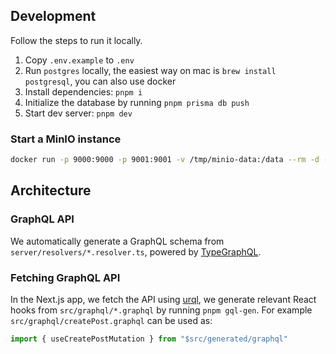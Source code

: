 ## Development

Follow the steps to run it locally.

1. Copy `.env.example` to `.env`
2. Run `postgres` locally, the easiest way on mac is `brew install postgresql`, you can also use docker
3. Install dependencies: `pnpm i`
4. Initialize the database by running `pnpm prisma db push`
5. Start dev server: `pnpm dev`

### Start a MinIO instance

```bash
docker run -p 9000:9000 -p 9001:9001 -v /tmp/minio-data:/data --rm -d --name minio minio/minio server /data --console-address ":9001"
```

## Architecture

### GraphQL API

We automatically generate a GraphQL schema from `server/resolvers/*.resolver.ts`, powered by [TypeGraphQL](https://typegraphql.com/).

### Fetching GraphQL API

In the Next.js app, we fetch the API using [urql](https://formidable.com/open-source/urql/), we generate relevant React hooks from `src/graphql/*.graphql` by running `pnpm gql-gen`. For example `src/graphql/createPost.graphql` can be used as:

```ts
import { useCreatePostMutation } from "$src/generated/graphql"
```
